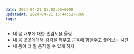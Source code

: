 ```yaml
---
date: 2024-04-21 15:02:55+0000
updatedAt: 2024-04-21 15:44:52+7860
tags: 
---
```

- 내 몸 내부에 대한 민감도을 올림
- 내 몸 곳곳에대해 감각을 깨우고 근육에 힘을주고 풀어보는 시간
- 내 몸이 더 잘 움직일 수 있게 하자